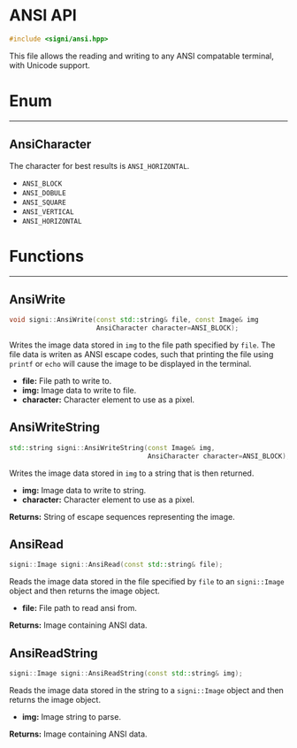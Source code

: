 # ANSI API #

```cpp
#include <signi/ansi.hpp>
```

This file allows the reading and writing to any ANSI compatable terminal, with
Unicode support.

# Enum #

* * *

## AnsiCharacter ##

The character for best results is `ANSI_HORIZONTAL`.

- `ANSI_BLOCK`
- `ANSI_DOBULE`
- `ANSI_SQUARE`
- `ANSI_VERTICAL`
- `ANSI_HORIZONTAL`

# Functions #

* * *

## AnsiWrite ##

```cpp
void signi::AnsiWrite(const std::string& file, const Image& img
                      AnsiCharacter character=ANSI_BLOCK);
```

Writes the image data stored in `img` to the file path specified by `file`. The
file data is writen as ANSI escape codes, such that printing the file using
`printf` or `echo` will cause the image to be displayed in the terminal.

- **file:** File path to write to.
- **img:** Image data to write to file.
- **character:** Character element to use as a pixel.

## AnsiWriteString ##

```cpp
std::string signi::AnsiWriteString(const Image& img,
                                   AnsiCharacter character=ANSI_BLOCK);
```
Writes the image data stored in `img` to a string that is then returned.

- **img:** Image data to write to string.
- **character:** Character element to use as a pixel.

**Returns:** String of escape sequences representing the image.

## AnsiRead ##

```cpp
signi::Image signi::AnsiRead(const std::string& file);
```

Reads the image data stored in the file specified by `file` to an
`signi::Image` object and then returns the image object.

- **file:** File path to read ansi from.

**Returns:** Image containing ANSI data.

## AnsiReadString ##

```cpp
signi::Image signi::AnsiReadString(const std::string& img);
```
Reads the image data stored in the string to a `signi::Image` object and then
returns the image object.

- **img:** Image string to parse.

**Returns:** Image containing ANSI data.
